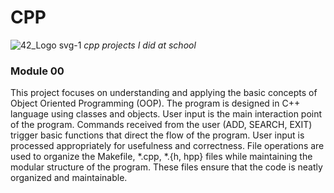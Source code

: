 # CPP  
![42_Logo svg-1](https://github.com/astrolil0/cpp/assets/113148482/812aba2a-0c89-4eb6-bd78-b4afd5064433)
*cpp projects I did at school*

### Module 00
This project focuses on understanding and applying the basic concepts of Object Oriented Programming (OOP). The program is designed in C++ language using classes and objects. User input is the main interaction point of the program. Commands received from the user (ADD, SEARCH, EXIT) trigger basic functions that direct the flow of the program. User input is processed appropriately for usefulness and correctness. File operations are used to organize the Makefile, *.cpp, *.{h, hpp} files while maintaining the modular structure of the program. These files ensure that the code is neatly organized and maintainable.

